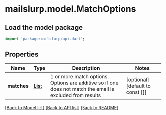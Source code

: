 # mailslurp.model.MatchOptions

## Load the model package
```dart
import 'package:mailslurp/api.dart';
```

## Properties
Name | Type | Description | Notes
------------ | ------------- | ------------- | -------------
**matches** | [**List<MatchOption>**](MatchOption) | 1 or more match options. Options are additive so if one does not match the email is excluded from results | [optional] [default to const []]

[[Back to Model list]](../README#documentation-for-models) [[Back to API list]](../README#documentation-for-api-endpoints) [[Back to README]](../README)


